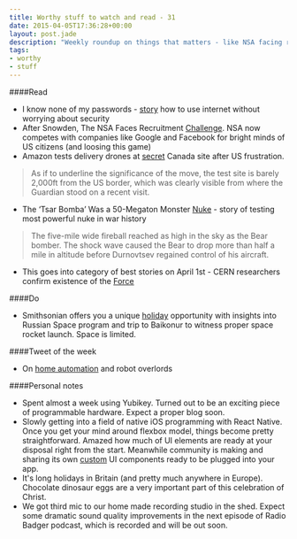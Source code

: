 ```yaml
---
title: Worthy stuff to watch and read - 31
date: 2015-04-05T17:36:28+00:00
layout: post.jade
description: "Weekly roundup on things that matters - like NSA facing recruitment challenges, Amazon drones, 50-megaton nuke testing and CERN research progress. And don't forget to enjoy your long weekend!"
tags:
- worthy
- stuff
---
```


####Read

* I know none of my passwords - [story](http://aley.me/passwords) how to use internet without worrying about security
* After Snowden, The NSA Faces Recruitment [Challenge](http://www.npr.org/2015/03/31/395829446/after-snowden-the-nsa-faces-recruitment-challenge). NSA now competes with companies like Google and Facebook for bright minds of US citizens (and loosing this game)
* Amazon tests delivery drones at [secret](http://www.theguardian.com/technology/2015/mar/30/amazon-tests-drones-secret-site-canada-us-faa) Canada site after US frustration.

>As if to underline the significance of the move, the test site is barely 2,000ft from the US border, which was clearly visible from where the Guardian stood on a recent visit.

* The ‘Tsar Bomba’ Was a 50-Megaton Monster [Nuke](https://medium.com/war-is-boring/the-tsar-bomba-was-a-50-megaton-monster-nuke-6855dcaeb618) - story of testing most powerful nuke in war history

>The five-mile wide fireball reached as high in the sky as the Bear bomber. The shock wave caused the Bear to drop more than half a mile in altitude before Durnovtsev regained control of his aircraft.

* This goes into category of best stories on April 1st - CERN researchers confirm existence of the [Force](http://home.web.cern.ch/about/updates/2015/04/cern-researchers-confirm-existence-force)

####Do

* Smithsonian offers you a unique [holiday](http://www.smithsonianjourneys.org/tours/russian-space-program/) opportunity with insights into Russian Space program and trip to Baikonur to witness proper space rocket launch. Space is limited.

####Tweet of the week

* On [home automation](https://twitter.com/jamesflynn/status/583457989840896000) and robot overlords

####Personal notes

* Spent almost a week using Yubikey. Turned out to be an exciting piece of programmable hardware. Expect a proper blog soon.
* Slowly getting into a field of native iOS programming with React Native. Once you get your mind around flexbox model, things become pretty straightforward. Amazed how much of UI elements are ready at your disposal right from the start. Meanwhile community is making and sharing its own [custom](http://react.parts/) UI components ready to be plugged into your app.
* It's long holidays in Britain (and pretty much anywhere in Europe). Chocolate dinosaur eggs are a very important part of this celebration of Christ.
* We got third mic to our home made recording studio in the shed. Expect some dramatic sound quality improvements in the next episode of Radio Badger podcast, which is recorded and will be out soon.
